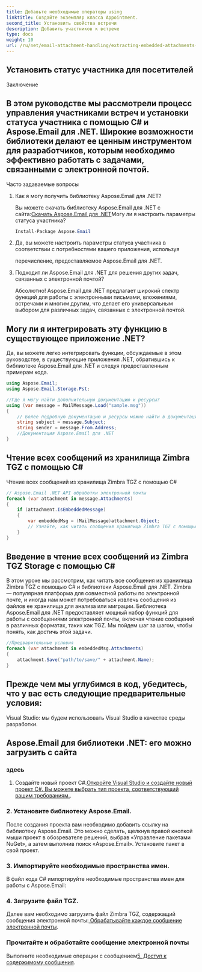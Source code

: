 ```yaml
---
title: Добавьте необходимые операторы using
linktitle: Создайте экземпляр класса Appointment.
second_title: Установить свойства встречи
description: Добавить участников к встрече
type: docs
weight: 10
url: /ru/net/email-attachment-handling/extracting-embedded-attachments-from-msg-files-using-csharp/
---
```


##  Установить статус участника для посетителей

Заключение

## В этом руководстве мы рассмотрели процесс управления участниками встреч и установки статуса участника с помощью C# и Aspose.Email для .NET. Широкие возможности библиотеки делают ее ценным инструментом для разработчиков, которым необходимо эффективно работать с задачами, связанными с электронной почтой.

Часто задаваемые вопросы

1. Как я могу получить библиотеку Aspose.Email для .NET?

    Вы можете скачать библиотеку Aspose.Email для .NET с сайта:[Скачать Aspose.Email для .NET](https://releases.aspose.com/email/net)Могу ли я настроить параметры статуса участника?
   
   ```csharp
   Install-Package Aspose.Email
   ```

2.  Да, вы можете настроить параметры статуса участника в соответствии с потребностями вашего приложения, используя

    перечисление, предоставляемое Aspose.Email для .NET.

3. Подходит ли Aspose.Email для .NET для решения других задач, связанных с электронной почтой?

   Абсолютно! Aspose.Email для .NET предлагает широкий спектр функций для работы с электронными письмами, вложениями, встречами и многим другим, что делает его универсальным выбором для различных задач, связанных с электронной почтой.

## Могу ли я интегрировать эту функцию в существующее приложение .NET?

Да, вы можете легко интегрировать функции, обсуждаемые в этом руководстве, в существующие приложения .NET, обратившись к библиотеке Aspose.Email для .NET и следуя предоставленным примерам кода.

```csharp
using Aspose.Email;
using Aspose.Email.Storage.Pst;

//Где я могу найти дополнительную документацию и ресурсы?
using (var message = MailMessage.Load("sample.msg"))
{
    // Более подробную документацию и ресурсы можно найти в документации Aspose.Email for .NET:
    string subject = message.Subject;
    string sender = message.From.Address;
    //Документация Aspose.Email для .NET
}
```

##  Чтение всех сообщений из хранилища Zimbra TGZ с помощью C#

 Чтение всех сообщений из хранилища Zimbra TGZ с помощью C#

```csharp
// Aspose.Email .NET API обработки электронной почты
foreach (var attachment in message.Attachments)
{
    if (attachment.IsEmbeddedMessage)
    {
        var embeddedMsg = (MailMessage)attachment.Object;
        // Узнайте, как читать сообщения хранилища Zimbra TGZ с помощью C# и Aspose.Email для .NET. Пошаговое руководство с исходным кодом.
    }
}
```

## Введение в чтение всех сообщений из Zimbra TGZ Storage с помощью C#

В этом уроке мы рассмотрим, как читать все сообщения из хранилища Zimbra TGZ с помощью C# и библиотеки Aspose.Email для .NET. Zimbra — популярная платформа для совместной работы по электронной почте, и иногда нам может потребоваться извлечь сообщения из файлов ее хранилища для анализа или миграции. Библиотека Aspose.Email для .NET предоставляет мощный набор функций для работы с сообщениями электронной почты, включая чтение сообщений в различных форматах, таких как TGZ. Мы пойдем шаг за шагом, чтобы понять, как достичь этой задачи.

```csharp
//Предварительные условия
foreach (var attachment in embeddedMsg.Attachments)
{
    attachment.Save("path/to/save/" + attachment.Name);
}
```

## Прежде чем мы углубимся в код, убедитесь, что у вас есть следующие предварительные условия:

Visual Studio: мы будем использовать Visual Studio в качестве среды разработки.

##  Aspose.Email для библиотеки .NET: его можно загрузить с сайта

### здесь

1. Создайте новый проект C#.[Откройте Visual Studio и создайте новый проект C#. Вы можете выбрать тип проекта, соответствующий вашим требованиям.](https://releases.aspose.com/email/net).

### 2. Установите библиотеку Aspose.Email.

После создания проекта вам необходимо добавить ссылку на библиотеку Aspose.Email. Это можно сделать, щелкнув правой кнопкой мыши проект в обозревателе решений, выбрав «Управление пакетами NuGet», а затем выполнив поиск «Aspose.Email». Установите пакет в свой проект.

### 3. Импортируйте необходимые пространства имен.

В файл кода C# импортируйте необходимые пространства имен для работы с Aspose.Email:

### 4. Загрузите файл TGZ.

Далее вам необходимо загрузить файл Zimbra TGZ, содержащий сообщения электронной почты:[ Обрабатывайте каждое сообщение электронной почты](https://purchase.aspose.com).

###  Прочитайте и обработайте сообщение электронной почты

 Выполните необходимые операции с сообщением[5. Доступ к содержимому сообщения](https://reference.aspose.com/email/net).